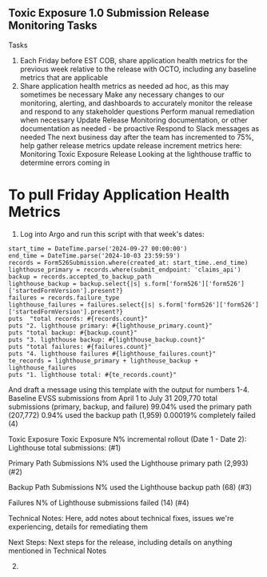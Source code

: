 ## Toxic Exposure 1.0 Submission Release Monitoring Tasks

Tasks

1. Each Friday before EST COB, share application health metrics for the previous week relative to the release with OCTO, including any baseline metrics that are applicable
2. Share application health metrics as needed ad hoc, as this may sometimes be necessary
Make any necessary changes to our monitoring, alerting, and dashboards to accurately monitor the release and respond to any stakeholder questions
Perform manual remediation when necessary
Update Release Monitoring documentation, or other documentation as needed - be proactive
Respond to Slack messages as needed
The next business day after the team has incremented to 75%, help gather release metrics
update release increment metrics here: Monitoring Toxic Exposure Release
Looking at the lighthouse traffic to determine errors coming in


# To pull Friday Application Health Metrics
1. Log into Argo and run this script with that week's dates:
```
start_time = DateTime.parse('2024-09-27 00:00:00')
end_time = DateTime.parse('2024-10-03 23:59:59')
records = Form526Submission.where(created_at: start_time..end_time)
lighthouse_primary = records.where(submit_endpoint: 'claims_api')
backup = records.accepted_to_backup_path
lighthouse_backup = backup.select{|s| s.form['form526']['form526']['startedFormVersion'].present?}
failures = records.failure_type
lighthouse_failures = failures.select{|s| s.form['form526']['form526']['startedFormVersion'].present?}
puts  "total records: #{records.count}"
puts "2. lighthouse primary: #{lighthouse_primary.count}"
puts "total backup: #{backup.count}"
puts "3. lighthouse backup: #{lighthouse_backup.count}"
puts "total failures: #{failures.count}"
puts "4. lighthouse failures #{lighthouse_failures.count}"
te_records = lighthouse_primary + lighthouse_backup + lighthouse_failures
puts "1. lighthouse total: #{te_records.count}"
```
And draft a message using this template with the output for numbers 1-4. 
Baseline
EVSS submissions from April 1 to July 31
209,770 total submissions (primary, backup, and failure)
99.04% used the primary path (207,772)
0.94% used the backup path (1,959)
0.00019% completely failed (4)

Toxic Exposure
Toxic Exposure N% incremental rollout (Date 1 - Date 2):
Lighthouse total submissions: (#1)

Primary Path Submissions
N% used the Lighthouse primary path (2,993) (#2)

Backup Path Submissions
N% used the Lighthouse backup path (68) (#3)

Failures
N% of Lighthouse submissions failed (14) (#4)

Technical Notes:
Here, add notes about technical fixes, issues we're experiencing, details for remediating them

Next Steps:
Next steps for the release, including details on anything mentioned in Technical Notes

2. 
